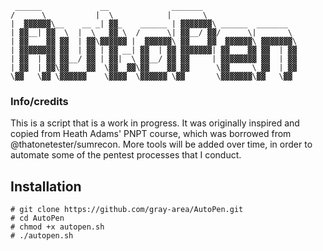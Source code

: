  ```
  ______             __              _______                    
 /      \           |  \            |       \                   
|  ▓▓▓▓▓▓\__    __ _| ▓▓_    ______ | ▓▓▓▓▓▓▓\ ______  _______  
| ▓▓__| ▓▓  \  |  \   ▓▓ \  /      \| ▓▓__/ ▓▓/      \|       \ 
| ▓▓    ▓▓ ▓▓  | ▓▓\▓▓▓▓▓▓ |  ▓▓▓▓▓▓\ ▓▓    ▓▓  ▓▓▓▓▓▓\ ▓▓▓▓▓▓▓\
| ▓▓▓▓▓▓▓▓ ▓▓  | ▓▓ | ▓▓ __| ▓▓  | ▓▓ ▓▓▓▓▓▓▓| ▓▓    ▓▓ ▓▓  | ▓▓
| ▓▓  | ▓▓ ▓▓__/ ▓▓ | ▓▓|  \ ▓▓__/ ▓▓ ▓▓     | ▓▓▓▓▓▓▓▓ ▓▓  | ▓▓
| ▓▓  | ▓▓\▓▓    ▓▓  \▓▓  ▓▓\▓▓    ▓▓ ▓▓      \▓▓     \ ▓▓  | ▓▓
 \▓▓   \▓▓ \▓▓▓▓▓▓    \▓▓▓▓  \▓▓▓▓▓▓ \▓▓       \▓▓▓▓▓▓▓\▓▓   \▓▓
 ```                                                             

### Info/credits
This is a script that is a work in progress. It was originally inspired and copied from Heath Adams' PNPT course, which was borrowed from @thatonetester/sumrecon.
More tools will be added over time, in order to automate some of the pentest processes that I conduct. 

## Installation

```
# git clone https://github.com/gray-area/AutoPen.git
# cd AutoPen
# chmod +x autopen.sh
# ./autopen.sh
```
